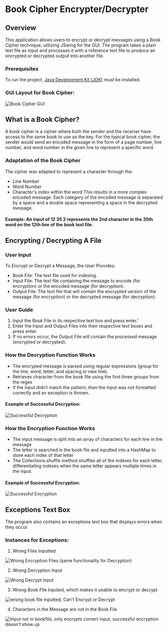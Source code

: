 # Book Cipher Encrypter/Decrypter
## Overview
This application allows users to encrypt or decrypt messages using a Book Cipher technique, utilizing JSwing for the GUI. The program takes a plain text file as input and processes it with a reference text file to produce an encrypted or decrypted output into another file.

### Prerequisites
To run the project, [Java Development Kit (JDK)](https://www.oracle.com/java/technologies/javase-downloads.html) must be installed.

### GUI Layout for Book Cipher:

![Book Cipher GUI](https://github.com/user-attachments/assets/afb4e720-ddd7-403f-98a2-aba4862698b9)

## What is a Book Cipher?
A book cipher is a cipher where both the sender and the receiver have access to the same book to use as the key. For the typical book cipher, the sender would send an encoded message in the form of a page number, line number, and word number in the given line to represent a specific word. 

### Adaptation of the Book Cipher
The cipher was adapted to represent a character through the:
- Line Number
- Word Number
- Character's index within the word
This results in a more complex encoded message. Each category of the encoded message is separated by a space and a double space representing a space in the decrypted message. 

#### Example: An input of 12 35 2 represents the 2nd character in the 35th word on the 12th line of the book text file.

## Encrypting / Decrypting A File
### User Input
To Encrypt or Decrypt a Message, the User Provides:
- Book File: The text file used for indexing.
- Input File: The text file containing the message to encode (for encryption) or the encoded message (for decryption).
- Output File: The text file that will contain the encrypted version of the message (for encryption) or the decrypted message (for decryption).

### User Guide
1. Input the Book File in its respective text box and press enter.'
2. Enter the Input and Output Files into their respective text boxes and press enter.
3. If no errors occur, the Output File will contain the processed message (encrypted or decrypted).

### How the Decryption Function Works
- The encryped message is parsed using regular expressions (group for the line, word, letter, and spacing or new line).
- Retrieves character from the book file using the first three groups from the regex
- If the input didn’t match the pattern, then the input was not formatted correctly and an exception is thrown. 

#### Example of Successful Decryption:

![Successful Decryption](https://github.com/user-attachments/assets/4887d0cb-537f-4f6e-88ae-e08c7c609813)

### How the Encryption Function Works
- The input message is split into an array of characters for each line in the message
- The letter is searched in the book file and inputted into a HashMap to store each index of that letter
- The Collections.shuffle method shuffles all of the indexes for each letter, differentiating indexes when the same letter appears multiple times in the input.

#### Example of Successful Encryption:

![Successful Encryption](https://github.com/user-attachments/assets/81bcacf8-b294-4be5-8b77-f38232a1af74)

## Exceptions Text Box
The program also contains an exceptions text box that displays errors when they occur.  
### Instances for Exceptions:
1. Wrong Files Inputted
   
![Wrong Encryption Files (same functionality for Decryption)](https://github.com/user-attachments/assets/cc2e00fb-34ba-4e0e-aa96-7306ceb6732d)

2. Wrong Decryption Input

![Wrong Decrypt Input](https://github.com/user-attachments/assets/59a8b36c-1926-430f-87e6-7e3e0d4f0318)

3. Wrong Book FIle Inputed, which makes it unable to encrypt or decrypt
   
![wrong book file inputted, Can't Encrypt or Decrypt](https://github.com/user-attachments/assets/2848ae5f-e2d7-49a1-b0b8-a3f99ada7b6e)

4. Characters in the Message are not in the Book File
   
![Input not in bookfile, only encrypts correct input, successful encryption doesn't show up](https://github.com/user-attachments/assets/5d89b914-2272-454f-8fbd-a5268dc9a048)

